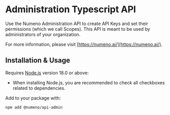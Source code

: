 # Administration Typescript API

Use the Numeno Administration API to create API Keys and set their permissions (which we call Scopes). This API is meant to be used by administrators of your organization.

For more information, please visit [https://numeno.ai/](https://numeno.ai/).

## Installation & Usage

Requires [Node.js](https://nodejs.org/en/download/) version 18.0 or above:

- When installing Node.js, you are recommended to check all checkboxes related to dependencies.

Add to your package with:

```sh
npm add @numeno/api-admin
```
